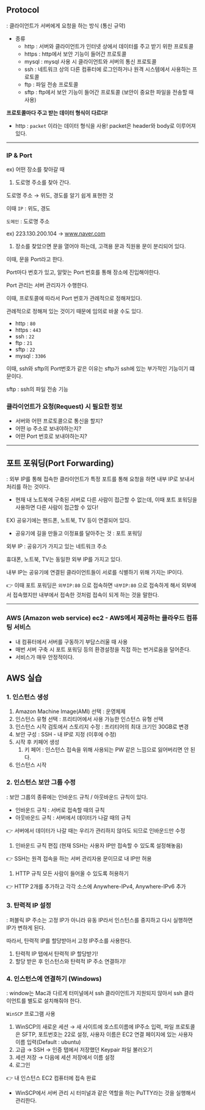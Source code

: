 

## Protocol

: 클라이언트가 서버에게 요청을 하는 방식 (통신 규약)

- 종류
    - http : 서버와 클라이언트가 인터넷 상에서 데이터를 주고 받기 위한 프로토콜
    - https : http에서 보안 기능이 들어간 프로토콜
    - mysql : mysql 사용 시 클라이언트와 서버의 통신 프로토콜
    - ssh : 네트워크 상의 다른 컴퓨터에 로그인하거나 원격 시스템에서 사용하는 프로토콜
    - ftp : 파일 전송 프로토콜
    - sftp : ftp에서 보안 기능이 들어간 프로토콜 (보안이 중요한 파일을 전송할 때 사용)

**프로토콜마다 주고 받는 데이터 형식이 다르다!**

- http : `packet` 이라는 데이터 형식을 사용! packet은 header와 body로 이루어져 있다.

---

### IP & Port

ex) 어떤 장소를 찾아갈 때

1. 도로명 주소를 찾아 간다. 

도로명 주소 → 위도, 경도를 알기 쉽게 표현한 것

이때 `IP` : 위도, 경도

`도메인` : 도로명 주소

 ex) 223.130.200.104 → www.naver.com

1. 장소를 찾았으면 문을 열어야 하는데, 고객용 문과 직원용 문이 분리되어 있다.

이때, 문을 Port라고 한다.

Port마다 번호가 있고, 알맞는 Port 번호를 통해 장소에 진입해야한다.

Port 관리는 서버 관리자가 수행한다.

이때, 프로토콜에 따라서 Port 번호가 관례적으로 정해져있다.

관례적으로 정해져 있는 것이기 때문에 임의로 바꿀 수도 있다.

- http : `80`
- https : `443`
- ssh : `22`
- ftp : `21`
- sftp : `22`
- mysql : `3306`

이때, ssh와 sftp의 Port번호가 같은 이유는 sftp가 ssh에 있는 부가적인 기능이기 떄문이다.

sftp : ssh의 파일 전송 기능

### 클라이언트가 요청(Request) 시 필요한 정보

- 서버와 어떤 프로토콜으로 통신을 할지?
- 어떤 ip 주소로 보내야하는지?
- 어떤 Port 번호로 보내야하는지?

---

## 포트 포워딩(Port Forwarding)

: 외부 IP를 통해 접속한 클라이언트가 특정 포트를 통해 요청을 하면 내부 IP로 보내서 처리를 하는 것이다.

- 현재 내 노트북에 구축된 서버로 다른 사람이 접근할 수 없는데, 이때 포트 포워딩을 사용하면 다른 사람이 접근할 수 있다!

EX) 공유기에는 핸드폰, 노트북, TV 등이 연결되어 있다.

- 공유기에 길을 만들고 이정표를 달아주는 것 : 포트 포워딩

외부 IP : 공유기가 가지고 있는 네트워크 주소

휴대폰, 노트북, TV는 동일한 외부 IP를 가지고 있다.

내부 IP는 공유기에 연결된 클라이언트들이 서로를 식별하기 위해 가지는 IP이다.

👉 이때 포트 포워딩은 `외부IP:80` 으로 접속하면 `내부IP:80` 으로 접속하게 해서 외부에서 접속했지만 내부에서 접속한 것처럼 접속이 되게 하는 것을 말한다.

---

### AWS (Amazon web service) ec2 - AWS에서 제공하는 클라우드 컴퓨팅 서비스

- 내 컴퓨터에서 서버를 구동하기 부담스러울 때 사용
- 매번 서버 구축 시 포트 포워딩 등의 환경설정을 직접 하는 번거로움을 덜어준다.
- 서비스가 매우 안정적이다.

## AWS 실습

### 1. 인스턴스 생성

1. Amazon Machine Image(AMI) 선택 : 운영체제
2. 인스턴스 유형 선택 : 프리티어에서 사용 가능한 인스턴스 유형 선택
3. 인스턴스 시작 검토에서 스토리지 수정 : 프리티어의 최대 크기인 30GB로 변경
4. 보안 구성 : SSH - 내 IP로 지정 (이후에 수정)
5. 시작 후 키페어 생성
    1. 키 페어 : 인스턴스 접속을 위해 사용되는 PW 같은 느낌으로 잃어버리면 안 된다.
6. 인스턴스 시작

### 2. 인스턴스 보안 그룹 수정

: 보안 그룹의 종류에는 인바운드 규칙 / 아웃바운드 규칙이 있다.

- 인바운드 규칙 : 서버로 접속할 때의 규칙
- 아웃바운드 규칙 :  서버에서 데이터가 나갈 때의 규칙

👉 서버에서 데이터가 나갈 때는 우리가 관리하지 않아도 되므로 인바운드만 수정

1. 인바운드 규칙 편집 (현재 SSH는 사용자 IP만 접속할 수 있도록 설정해놓음)

👉 SSH는 원격 접속을 하는 서버 관리자용 문이므로 내 IP만 허용

1. HTTP 규칙 모든 사람이 들어올 수 있도록 허용하기

👉 HTTP 2개를 추가하고 각각 소스에 Anywhere-IPv4, Anywhere-IPv6 추가

### 3. 탄력적 IP 설정

: 퍼블릭 IP 주소는 고정 IP가 아니라 유동 IP라서 인스턴스를 중지하고 다시 실행하면 IP가 변하게 된다.

따라서, 탄력적 IP를 할당받아서 고정 IP주소를 사용한다.

1. 탄력적 IP 탭에서 탄력적 IP 할당받기!
2. 할당 받은 후 인스턴스와 탄력적 IP 주소 연결하기!

### 4. 인스턴스에 연결하기 (Windows)

: window는 Mac과 다르게 터미널에서 ssh 클라이언트가 지원되지 않아서 ssh 클라이언트를 별도로 설치해줘야 한다.

`WinSCP` 프로그램 사용

1. WinSCP의 새로운 세션 → 새 사이트에 호스트이름에 IP주소 입력, 파일 프로토콜은 SFTP, 포트번호는 22로 설정, 사용자 이름은 EC2 연결 페이지에 있는 사용자 이름 입력(Default : ubuntu)
2. 고급 → SSH → 인증 탭에서 저장했던 Keypair 파일 불러오기
3. 세션 저장 → 다음에 세션 저장에서 이름 설정
4. 로그인

👉 내 인스턴스 EC2 컴퓨터에 접속 완료

- WinSCP에서 서버 관리 시 터미널과 같은 역할을 하는 PuTTY라는 것을 실행해서 관리한다.
